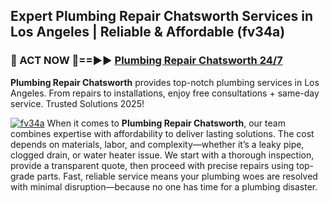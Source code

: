 ## Expert Plumbing Repair Chatsworth Services in Los Angeles | Reliable & Affordable (fv34a)  

<h3>🚿 ACT NOW 🌟==►► <a href="https://tinyurl.com/2ne6vx2x" rel="nofollow">Plumbing Repair Chatsworth 24/7</a></h3>

**Plumbing Repair Chatsworth** provides top-notch plumbing services in Los Angeles. From repairs to installations, enjoy free consultations + same-day service. Trusted Solutions 2025!

[![fv34a](https://i.imgur.com/4PFF4AK.jpeg)](https://tinyurl.com/2ne6vx2x)
When it comes to **Plumbing Repair Chatsworth**, our team combines expertise with affordability to deliver lasting solutions. The cost depends on materials, labor, and complexity—whether it’s a leaky pipe, clogged drain, or water heater issue. We start with a thorough inspection, provide a transparent quote, then proceed with precise repairs using top-grade parts. Fast, reliable service means your plumbing woes are resolved with minimal disruption—because no one has time for a plumbing disaster.